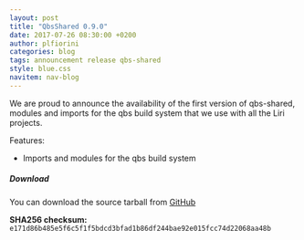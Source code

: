 ```yaml
---
layout: post
title: "QbsShared 0.9.0"
date: 2017-07-26 08:30:00 +0200
author: plfiorini
categories: blog
tags: announcement release qbs-shared
style: blue.css
navitem: nav-blog
---
```


We are proud to announce the availability of the first version of qbs-shared,
modules and imports for the qbs build system that we use with all the Liri projects.

Features:

* Imports and modules for the qbs build system

##### Download

You can download the source tarball from [GitHub][tarball]

**SHA256 checksum:** `e171d86b485e5f6c5f1f5bdcd3bfad1b86df244bae92e015fcc74d22068aa48b`


[tarball]: https://github.com/lirios/qbs-shared/releases/download/v0.9.0/liri-qbs-shared-0.9.0.tar.xz
